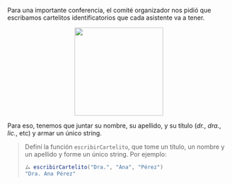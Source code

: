 Para una importante conferencia, el comité organizador nos pidió que escribamos cartelitos identificatorios que cada asistente va a tener. 

<div align="center">
<img width="200px" src="https://raw.githubusercontent.com/mumuki/mumuki-guia-javascript-practica-funciones-y-tipos-de-datos/master/assets/name_badge.png" alt=""></img>
</div>
 
Para eso, tenemos que juntar su nombre, su apellido, y su título (_dr._, _dra._, _lic._, etc) y armar un único string. 

> Definí la función `escribirCartelito`, que tome un título, un nombre y un apellido y forme un único string. Por ejemplo: 
> 
> ```javascript
> ム escribirCartelito("Dra.", "Ana", "Pérez")
> "Dra. Ana Pérez"
> ```

